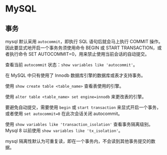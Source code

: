 # MySQL

## 事务

mysql 默认采用 `autocommit`，即执行 SQL 语句后就会马上执行 COMMIT 操作。因此要显式地开启一个事务务须使用命令 BEGIN 或 START TRANSACTION，或者执行命令 SET AUTOCOMMIT=0，用来禁止使用当前会话的自动提交。

查看当前 `autocommit` 状态：`show variables like 'autocommit'`。

在 MySQL 中只有使用了 Innodb 数据库引擎的数据库或表才支持事务。

使用 `show create table <table_name>` 查看表使用的引擎。

使用 `alter table <table_name> set engine=innodb` 来更改表的引擎。

要避免自动提交，需要使用 `begin` 或 `start transaction` 来显式开启一个事务，或者使用 `set autocommit=0` 在此次会话关闭 autocommit。

使用 `show variables like 'transaction_isolation'` 查看事务隔离级别。Mysql 8 以前使用 `show variables like 'tx_isolation'`。

mysql 隔离性默认为可重复读，即在一个事务内，不会读到其他事务提交的数据。

